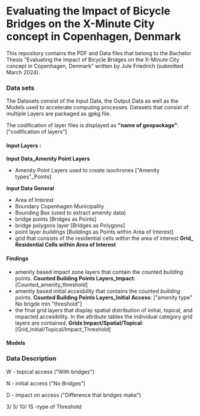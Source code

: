# Evaluating the Impact of Bicycle Bridges on the X-Minute City concept in Copenhagen, Denmark

This repository contains the PDF and Data files that belong to the Bachelor Thesis "Evaluating the Impact of Bicycle Bridges on the X-Minute City concept in Copenhagen, Denmark" written by Jule Friedrich (submitted March 2024).

### Data sets
The Datasets consist of the Input Data, the Output Data as well as the Models used to accelerate computing processes.
Datasets that consist of multiple Layers are packaged as gpkg file.

The codification of layer files is displayed as **"name of geopackage"**: ["codification of layers"]

#### Input Layers :
**Input Data_Amenity Point Layers**
- Amenity Point Layers used to create isochrones ["Amenity types"_Points]
  
**Input Data General**
- Area of Interest
- Boundary Copenhagen Municipality
- Bounding Box (used to extract amenity data)
- bridge points [Bridges as Points]
- bridge polygons layer [Bridges as Polygons]
- point layer _buildings_ [Buildings as Points within Area of Interest]
- grid that consists of the residential cells within the area of interest **Grid_ Residential Cells within Area of Interest**
  
#### Findings
- amenity based impact zone layers that contain the counted _building_ points.  **Counted Building Points Layers_Impact**: [Counted_amenity_threshold]
- amenity based initial accesbility that contains the counted _building_ points. **Counted Building Points Layers_Initial Access**: ["amenity type" No brigde min "threshold"]
- the final grid layers that display spatial distribution of initial, topical, and impacted accesibility. In the attribute tables the individual category grid layers are contained. **Grids Impact/Spatial/Topical**: [Grid_Initial/Topical/Impact_Threshold]

#### Models



### Data Description
W - topical access ("With bridges")

N - initial access ("No Bridges")

D - impact on access ("Difference that bridges make")

3/ 5/ 10/ 15 -type of Threshold 

